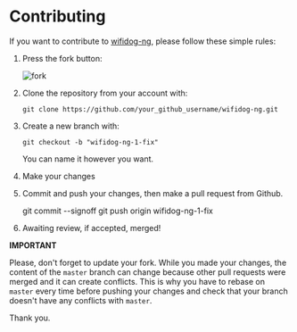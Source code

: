 Contributing
================================================================================

If you want to contribute to [wifidog-ng](https://github.com/zhaojh329/wifidog-ng), please follow these simple rules:

1. Press the fork button:

    ![fork](http://oi58.tinypic.com/jj2trm.jpg)

2. Clone the repository from your account with:

    ```
    git clone https://github.com/your_github_username/wifidog-ng.git
    ```

3. Create a new branch with:

    ```
    git checkout -b "wifidog-ng-1-fix"
    ```
    You can name it however you want.

4. Make your changes

5. Commit and push your changes, then make a pull request from Github.

    git commit --signoff
    git push origin wifidog-ng-1-fix
 
6. Awaiting review, if accepted, merged!

**IMPORTANT**

Please, don't forget to update your fork. While you made your changes, 
the content of the `master` branch can change because other pull requests 
were merged and it can create conflicts. This is why you have to rebase 
on `master` every time before pushing your changes and check that your 
branch doesn't have any conflicts with `master`.

Thank you.
